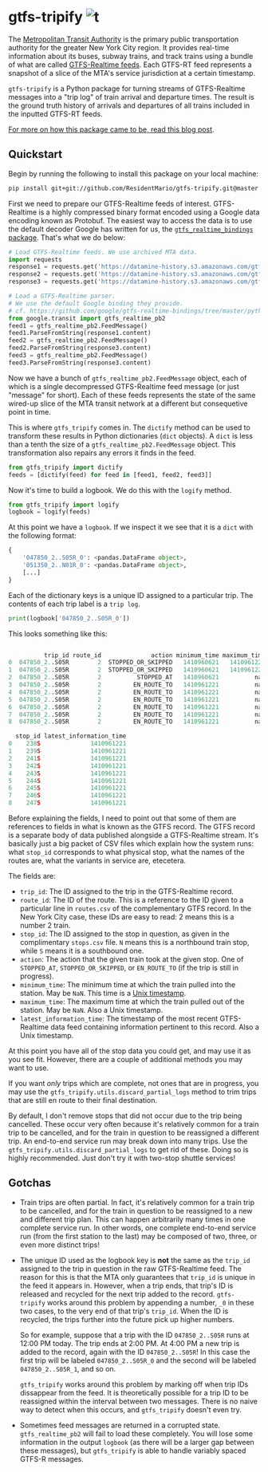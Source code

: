 # gtfs-tripify ![t](https://img.shields.io/badge/status-alpha-red.svg)

The [Metropolitan Transit Authority](https://en.wikipedia.org/wiki/Metropolitan_Transportation_Authority) is the 
primary public transportation authority for the greater New York City region. It provides real-time information about 
its buses, subway trains, and track trains using a bundle of what are called [GTFS-Realtime 
feeds](https://developers.google.com/transit/gtfs-realtime/). Each GTFS-RT feed represents a snapshot of a slice of the 
MTA's service jurisdiction at a certain timestamp.

`gtfs-tripify` is a Python package for turning streams of GTFS-Realtime messages into a "trip log" of train arrival and 
departure times. The result is the ground truth history of arrivals and departures of all trains included in the 
inputted GTFS-RT feeds.

[For more on how this package came to be, read this blog post](http://www.residentmar.io/2018/01/29/gtfs-tripify.html).

## Quickstart

Begin by running the following to install this package on your local machine:

```sh
pip install git+git://github.com/ResidentMario/gtfs-tripify.git@master
```

First we need to prepare our GTFS-Realtime feeds of interest. GTFS-Realtime is a highly compressed binary format 
encoded using a Google data encoding known as Protobuf. The easiest way to access the data is to use the default 
decoder Google has written for us, the [`gtfs_realtime_bindings` package](https://github.com/google/gtfs-realtime-bindings/tree/master/python). That's what we do below:

```python
# Load GTFS-Realtime feeds. We use archived MTA data.
import requests
response1 = requests.get('https://datamine-history.s3.amazonaws.com/gtfs-2014-09-17-09-31')
response2 = requests.get('https://datamine-history.s3.amazonaws.com/gtfs-2014-09-17-09-36')
response3 = requests.get('https://datamine-history.s3.amazonaws.com/gtfs-2014-09-17-09-41')

# Load a GTFS-Realtime parser.
# We use the default Google binding they provide.
# cf. https://github.com/google/gtfs-realtime-bindings/tree/master/python
from google.transit import gtfs_realtime_pb2
feed1 = gtfs_realtime_pb2.FeedMessage()
feed1.ParseFromString(response1.content)
feed2 = gtfs_realtime_pb2.FeedMessage()
feed2.ParseFromString(response3.content)
feed3 = gtfs_realtime_pb2.FeedMessage()
feed3.ParseFromString(response3.content)
```

Now we have a bunch of `gtfs_realtime_pb2.FeedMessage` object, each of which is a single decompressed GTFS-Realtime 
feed message (or just "message" for short). Each of these feeds represents the state of the same wired-up slice of the MTA transit network at a different but consequetive point in time.

This is where `gtfs_tripify` comes in. The `dictify` method can be used to transform these results in Python dictionaries (`dict` objects). A `dict` is less than a tenth the size of a `gtfs_realtime_pb2.FeedMessage` object. This transformation also repairs any errors it finds in the feed.

```python
from gtfs_tripify import dictify
feeds = [dictify(feed) for feed in [feed1, feed2, feed3]]
```

Now it's time to build a logbook. We do this with the `logify` method.

```python
from gtfs_tripify import logify
logbook = logify(feeds)
```

At this point we have a `logbook`. If we inspect it we see that it is a `dict` with the following format:

```python
{
    '047850_2..S05R_0': <pandas.DataFrame object>,
    '051350_2..N01R_0': <pandas.DataFrame object>,
    [...]
}
```

Each of the dictionary keys is a unique ID assigned to a particular trip. The contents of each trip label is a `trip log`.

```python
print(logbook['047850_2..S05R_0'])
```

This looks something like this:

```python

          trip_id route_id              action minimum_time maximum_time  \
0  047850_2..S05R        2  STOPPED_OR_SKIPPED   1410960621   1410961221   
1  047850_2..S05R        2  STOPPED_OR_SKIPPED   1410960621   1410961221   
2  047850_2..S05R        2          STOPPED_AT   1410960621          nan   
3  047850_2..S05R        2         EN_ROUTE_TO   1410961221          nan   
4  047850_2..S05R        2         EN_ROUTE_TO   1410961221          nan   
5  047850_2..S05R        2         EN_ROUTE_TO   1410961221          nan   
6  047850_2..S05R        2         EN_ROUTE_TO   1410961221          nan   
7  047850_2..S05R        2         EN_ROUTE_TO   1410961221          nan   
8  047850_2..S05R        2         EN_ROUTE_TO   1410961221          nan   

  stop_id latest_information_time  
0    238S              1410961221  
1    239S              1410961221  
2    241S              1410961221  
3    242S              1410961221  
4    243S              1410961221  
5    244S              1410961221  
6    245S              1410961221  
7    246S              1410961221  
8    247S              1410961221
```

Before explaining the fields, I need to point out that some of them are references to fields in what is known as the 
GTFS record. The GTFS record is a separate body of data published alongside a GTFS-Realtime stream. It's basically 
just a big packet of CSV files which explain how the system runs: what `stop_id` corresponds to what physical stop, 
what the names of the routes are, what the variants in service are, etecetera.

The fields are:

* `trip_id`: The ID assigned to the trip in the GTFS-Realtime record.
* `route_id`: The ID of the route. This is a reference to the ID given to a particular line in `routes.csv` of the 
complementary GTFS record. In the New York City case, these IDs are easy to read: 2 means this is a number 2 train.
* `stop_id`: The ID assigned to the stop in question, as given in the complimentary `stops.csv` file. `N` means this 
is a northbound train stop, while `S` means it is a southbound one.
* `action`: The action that the given train took at the given stop. One of `STOPPED_AT`, `STOPPED_OR_SKIPPED`, or 
`EN_ROUTE_TO` (if the trip is still in progress).
* `minimum_time`: The minimum time at which the train pulled into the station. May be `NaN`. This time is a [Unix 
timestamp](https://en.wikipedia.org/wiki/Unix_time).
* `maximum_time`: The maximum time at which the train pulled out of the station. May be `NaN`. Also a Unix timestamp.
* `latest_information_time`: The timestamp of the most recent GTFS-Realtime data feed containing information 
pertinent to this record. Also a Unix timestamp.

At this point you have all of the stop data you could get, and may use it as you see fit. However, there are a couple of additional methods you may want to use.

If you want *only* trips which are complete, not ones that are in progress, you may use the `gtfs_tripify.utils.discard_partial_logs` method to trim trips that are still en route to their final destination.

By default, I don't remove stops that did not occur due to the trip being cancelled. These occur very often because it's relatively common for a train trip to be cancelled, and for the train in question to be reassigned a different trip. An end-to-end service run may break down into many trips. Use the `gtfs_tripify.utils.discard_partial_logs` to get rid of these. Doing so is highly recommended. Just don't try it with two-stop shuttle services!

## Gotchas

* Train trips are often partial. In fact, it's relatively common for a train trip to be cancelled, and for the train in question to be reassigned to a new and different trip plan. This can happen arbitrarily many times in one complete service run. In other words, one complete end-to-end service run (from the first station to the last) may be composed of two, three, or even more distinct trips!

* The unique ID used as the logbook key is **not** the same as the `trip_id` assigned to the trip in question in the raw GTFS-Realtime feed. The reason for this is that the MTA only guarantees that `trip_id` is unique in the feed it appears in. However, when a trip ends, that trip's ID is released and recycled for the next trip added to the record. `gtfs-tripify` works around this problem by appending a number, `_0` in these two cases, to the very end of that trip's `trip_id`. When the ID is recycled, the trips further into the future pick up higher numbers.

  So for example, suppose that a trip with the ID `047850_2..S05R` runs at 12:00 PM today. The trip ends at 2:00 PM. At 4:00 PM a new trip is added to the record, again with the ID `047850_2..S05R`! In this case the first trip will be labeled `047850_2..S05R_0` and the second will be labeled `047850_2..S05R_1`, and so on.
  
  `gtfs_tripify` works around this problem by marking off when trip IDs dissappear from the feed. It is theoretically possible for a trip ID to be reassigned within the interval between two messages. There is no naive way to detect when this occurs, and `gtfs_tripify` doesn't even try.
  
* Sometimes feed messages are returned in a corrupted state. `gtfs_realtime_pb2` will fail to load these completely. You will lose some information in the output `logbook` (as there will be a larger gap between these messages), but `gtfs_tripify` is able to handle variably spaced GTFS-R messages.
